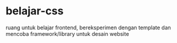 # belajar-css
ruang untuk belajar frontend, bereksperimen dengan template dan mencoba framework/library untuk desain website
